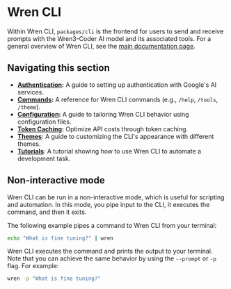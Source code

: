 # Wren CLI

Within Wren CLI, `packages/cli` is the frontend for users to send and receive prompts with the Wren3-Coder AI model and its associated tools. For a general overview of Wren CLI, see the [main documentation page](../index.md).

## Navigating this section

- **[Authentication](./authentication.md):** A guide to setting up authentication with Google's AI services.
- **[Commands](./commands.md):** A reference for Wren CLI commands (e.g., `/help`, `/tools`, `/theme`).
- **[Configuration](./configuration.md):** A guide to tailoring Wren CLI behavior using configuration files.
- **[Token Caching](./token-caching.md):** Optimize API costs through token caching.
- **[Themes](./themes.md)**: A guide to customizing the CLI's appearance with different themes.
- **[Tutorials](tutorials.md)**: A tutorial showing how to use Wren CLI to automate a development task.

## Non-interactive mode

Wren CLI can be run in a non-interactive mode, which is useful for scripting and automation. In this mode, you pipe input to the CLI, it executes the command, and then it exits.

The following example pipes a command to Wren CLI from your terminal:

```bash
echo "What is fine tuning?" | wren
```

Wren CLI executes the command and prints the output to your terminal. Note that you can achieve the same behavior by using the `--prompt` or `-p` flag. For example:

```bash
wren -p "What is fine tuning?"
```
